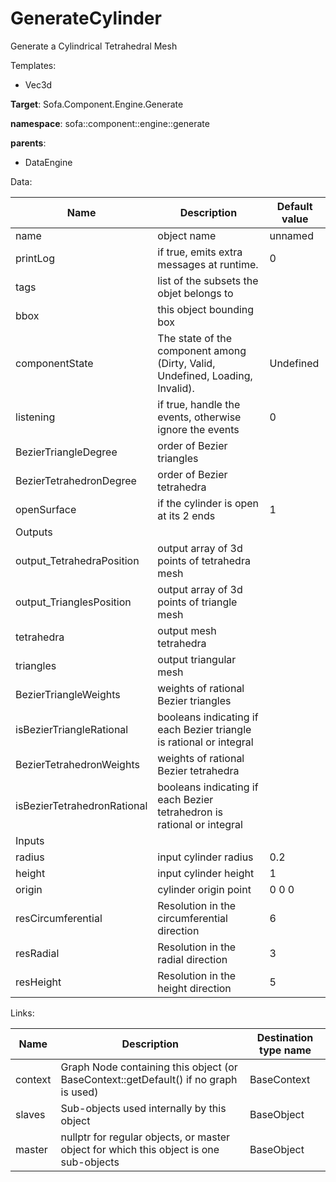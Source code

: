 # GenerateCylinder

Generate a Cylindrical Tetrahedral Mesh


Templates:

- Vec3d

__Target__: Sofa.Component.Engine.Generate

__namespace__: sofa::component::engine::generate

__parents__:

- DataEngine

Data: 

<table>
    <thead>
        <tr>
            <th>Name</th>
            <th>Description</th>
            <th>Default value</th>
        </tr>
    </thead>
    <tbody>
	<tr>
		<td>name</td>
		<td>
object name
		</td>
		<td>unnamed</td>
	</tr>
	<tr>
		<td>printLog</td>
		<td>
if true, emits extra messages at runtime.
		</td>
		<td>0</td>
	</tr>
	<tr>
		<td>tags</td>
		<td>
list of the subsets the objet belongs to
		</td>
		<td></td>
	</tr>
	<tr>
		<td>bbox</td>
		<td>
this object bounding box
		</td>
		<td></td>
	</tr>
	<tr>
		<td>componentState</td>
		<td>
The state of the component among (Dirty, Valid, Undefined, Loading, Invalid).
		</td>
		<td>Undefined</td>
	</tr>
	<tr>
		<td>listening</td>
		<td>
if true, handle the events, otherwise ignore the events
		</td>
		<td>0</td>
	</tr>
	<tr>
		<td>BezierTriangleDegree</td>
		<td>
order of Bezier triangles
		</td>
		<td></td>
	</tr>
	<tr>
		<td>BezierTetrahedronDegree</td>
		<td>
order of Bezier tetrahedra
		</td>
		<td></td>
	</tr>
	<tr>
		<td>openSurface</td>
		<td>
if the cylinder is open at its 2 ends
		</td>
		<td>1</td>
	</tr>
	<tr>
		<td colspan="3">Outputs</td>
	</tr>
	<tr>
		<td>output_TetrahedraPosition</td>
		<td>
output array of 3d points of tetrahedra mesh
		</td>
		<td></td>
	</tr>
	<tr>
		<td>output_TrianglesPosition</td>
		<td>
output array of 3d points of triangle mesh
		</td>
		<td></td>
	</tr>
	<tr>
		<td>tetrahedra</td>
		<td>
output mesh tetrahedra
		</td>
		<td></td>
	</tr>
	<tr>
		<td>triangles</td>
		<td>
output triangular mesh
		</td>
		<td></td>
	</tr>
	<tr>
		<td>BezierTriangleWeights</td>
		<td>
weights of rational Bezier triangles
		</td>
		<td></td>
	</tr>
	<tr>
		<td>isBezierTriangleRational</td>
		<td>
booleans indicating if each Bezier triangle is rational or integral
		</td>
		<td></td>
	</tr>
	<tr>
		<td>BezierTetrahedronWeights</td>
		<td>
weights of rational Bezier tetrahedra
		</td>
		<td></td>
	</tr>
	<tr>
		<td>isBezierTetrahedronRational</td>
		<td>
booleans indicating if each Bezier tetrahedron is rational or integral
		</td>
		<td></td>
	</tr>
	<tr>
		<td colspan="3">Inputs</td>
	</tr>
	<tr>
		<td>radius</td>
		<td>
input cylinder radius
		</td>
		<td>0.2</td>
	</tr>
	<tr>
		<td>height</td>
		<td>
input cylinder height
		</td>
		<td>1</td>
	</tr>
	<tr>
		<td>origin</td>
		<td>
cylinder origin point
		</td>
		<td>0 0 0</td>
	</tr>
	<tr>
		<td>resCircumferential</td>
		<td>
Resolution in the circumferential direction
		</td>
		<td>6</td>
	</tr>
	<tr>
		<td>resRadial</td>
		<td>
Resolution in the radial direction
		</td>
		<td>3</td>
	</tr>
	<tr>
		<td>resHeight</td>
		<td>
Resolution in the height direction
		</td>
		<td>5</td>
	</tr>

</tbody>
</table>

Links: 


| Name | Description | Destination type name |
| ---- | ----------- | --------------------- |
|context|Graph Node containing this object (or BaseContext::getDefault() if no graph is used)|BaseContext|
|slaves|Sub-objects used internally by this object|BaseObject|
|master|nullptr for regular objects, or master object for which this object is one sub-objects|BaseObject|

